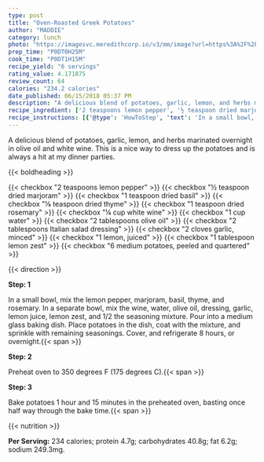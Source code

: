 ```yaml
---
type: post
title: "Oven-Roasted Greek Potatoes"
author: "MADDIE"
category: lunch
photo: "https://imagesvc.meredithcorp.io/v3/mm/image?url=https%3A%2F%2Fimages.media-allrecipes.com%2Fuserphotos%2F1015161.jpg"
prep_time: "P0DT0H25M"
cook_time: "P0DT1H15M"
recipe_yield: "6 servings"
rating_value: 4.171875
review_count: 64
calories: "234.2 calories"
date_published: 06/15/2018 05:37 PM
description: "A delicious blend of potatoes, garlic, lemon, and herbs marinated overnight in olive oil and white wine. This is a nice way to dress up the potatoes and is always a hit at my dinner parties."
recipe_ingredient: ['2 teaspoons lemon pepper', '½ teaspoon dried marjoram', '1 teaspoon dried basil', '⅛ teaspoon dried thyme', '1 teaspoon dried rosemary', '¼ cup white wine', '1 cup water', '2 tablespoons olive oil', '2 tablespoons Italian salad dressing', '2 cloves garlic, minced', '1 lemon, juiced', '1 tablespoon lemon zest', '6 medium potatoes, peeled and quartered']
recipe_instructions: [{'@type': 'HowToStep', 'text': 'In a small bowl, mix the lemon pepper, marjoram, basil, thyme, and rosemary. In a separate bowl, mix the wine, water, olive oil, dressing, garlic, lemon juice, lemon zest, and 1/2 the seasoning mixture. Pour into a medium glass baking dish. Place potatoes in the dish, coat with the mixture, and sprinkle with remaining seasonings. Cover, and refrigerate 8 hours, or overnight.\n'}, {'@type': 'HowToStep', 'text': 'Preheat oven to 350 degrees F (175 degrees C).\n'}, {'@type': 'HowToStep', 'text': 'Bake potatoes 1 hour and 15 minutes in the preheated oven, basting once half way through the bake time.\n'}]
---
```


A delicious blend of potatoes, garlic, lemon, and herbs marinated overnight in olive oil and white wine. This is a nice way to dress up the potatoes and is always a hit at my dinner parties. 

{{< boldheading >}}

{{< checkbox "2 teaspoons lemon pepper" >}}
{{< checkbox "½ teaspoon dried marjoram" >}}
{{< checkbox "1 teaspoon dried basil" >}}
{{< checkbox "⅛ teaspoon dried thyme" >}}
{{< checkbox "1 teaspoon dried rosemary" >}}
{{< checkbox "¼ cup white wine" >}}
{{< checkbox "1 cup water" >}}
{{< checkbox "2 tablespoons olive oil" >}}
{{< checkbox "2 tablespoons Italian salad dressing" >}}
{{< checkbox "2 cloves garlic, minced" >}}
{{< checkbox "1  lemon, juiced" >}}
{{< checkbox "1 tablespoon lemon zest" >}}
{{< checkbox "6 medium potatoes, peeled and quartered" >}}


{{< direction >}}

**Step: 1**

In a small bowl, mix the lemon pepper, marjoram, basil, thyme, and rosemary. In a separate bowl, mix the wine, water, olive oil, dressing, garlic, lemon juice, lemon zest, and 1/2 the seasoning mixture. Pour into a medium glass baking dish. Place potatoes in the dish, coat with the mixture, and sprinkle with remaining seasonings. Cover, and refrigerate 8 hours, or overnight.{{< span >}}

**Step: 2**

Preheat oven to 350 degrees F (175 degrees C).{{< span >}}

**Step: 3**

Bake potatoes 1 hour and 15 minutes in the preheated oven, basting once half way through the bake time.{{< span >}}

{{< nutrition >}}

**Per Serving:** 234 calories; protein 4.7g; carbohydrates 40.8g; fat 6.2g; sodium 249.3mg.